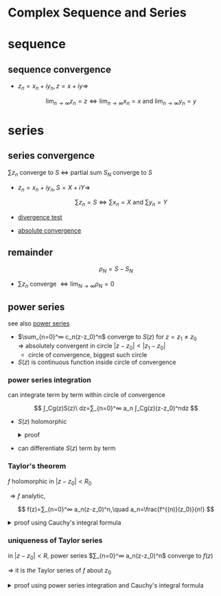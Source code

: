 # Complex Sequence and Series

# sequence

## sequence convergence

- $z_n=x_n+iy_n,z=x+iy ⇒$

    $$
    \lim_{n → ∞}z_n=z ⇔ \lim_{n → ∞}x_n=x\text{ and } \lim_{n → ∞}y_n=y
    $$

# series

## series convergence

$∑z_n$ converge to $S$ $⇔$ partial sum $S_N$ converge to $S$

- $z_n=x_n+iy_n,S=X+iY ⇒$

    $$
    ∑z_n=S ⇔ ∑x_n=X\text{ and }∑y_n=Y
    $$

- [divergence test](sequence_series.html#divergence-test)
- [absolute convergence](sequence_series.html#absolute-convergence)

## remainder

$$
\rho_N=S-S_N
$$

- $∑z_n$ converge $⇔ \lim_{N → ∞}\rho_N=0$

## power series

see also [power series](sequence_series.html#power-series)

- $\sum_{n=0}^∞ c_n(z-z_0)^n$ converge to $S(z)$ for $z=z_1≠z_0$\
    $⇒$ absolutely convergent in circle $|z-z_0|<|z_1-z_0|$
    - circle of convergence, biggest such circle
- $S(z)$ is continuous function inside circle of convergence

### power series integration

can integrate term by term within circle of convergence

$$
∫_Cg(z)S(z)\ dz=∑_{n=0}^∞ a_n ∫_Cg(z)(z-z_0)^ndz
$$

- $S(z)$ holomorphic
    <details>
    <summary>
    proof
    </summary>

    let $C$ be any closed contour and set $g(z)=1$

    $$
    ∫_CS(z)\ dz=∑_{n=0}^∞ a_n ∫_C(z-z_0)^ndz=
    ∑_{n=0}^∞ 0=0
    $$

    by Morera's theorem, $S(z)$ is holomorphic
    </details>

- can differentiate $S(z)$ term by term

### Taylor's theorem

$f$ holomorphic in $|z-z_0|<R_0$

$⇒ f$ analytic,

$$
f(z)=∑_{n=0}^∞ a_n(z-z_0)^n,\quad
a_n=\frac{f^{(n)}(z_0)}{n!}
$$

<details>
<summary>proof using Cauchy's integral formula</summary>

when $z_0=0$

$$
f(z)=\frac{1}{2\pi i}∫_C \frac{1}{s-z}f(s)\ ds\\[12pt]=
\frac{1}{2\pi i}∫_C \left(
    ∑_{n=0}^{N-1}\frac{1}{s^{n+1}}z^n+\frac{z^N}{(s-z)s^N}
\right) f(s)\ ds\\[12pt]=
∑_{n=0}^{N-1}z^n\frac{1}{2\pi i}∫_C \frac{f(s)\ ds}{s^{n+1}}+\underbrace{
    \frac{z^N}{2\pi i}∫_C \frac{f(s)\ ds}{(s-z)s^N}
}_{\rho_N}\\[12pt]=
∑_{n=0}^{N-1}z^n \frac{f^{(n)}(0)}{n!}+\rho_N
$$

by the upper bound theorem, for $r:=|z|$,

$$
|\rho_N|=\left(
    \frac{r}{R}
\right)^N \frac{\|f\|_∞ R}{R-r} → 0
$$

as $R → ∞$
</details>

### uniqueness of Taylor series

in $|z-z_0|<R$,
power series $∑_{n=0}^∞ a_n(z-z_0)^n$ converge to $f(z)$

$⇒$ it is *the* Taylor series of $f$ about $z_0$

<details>
<summary>
proof using power series integration and Cauchy's integral formula
</summary>

$$
g(x):=\frac{1}{2\pi i(z-z_0)^{m+1}}\\[12pt]
\underbrace{∫_Cg(z)f(z)\ dz}_ {\begin{align*}=
    &\frac{1}{2\pi i}∫_C \frac{f(z)\ dz}{(z-z_0)^{m+1}}\\[12pt]=
    &\frac{f^{(m)}(z_0)}{m!}
\end{align*}}=\underbrace{∑_{n=0}^∞ a_n∫_C g(z)(z-z_0)^n\ dz}_{\begin{align*}=
    &∑_{n=0}^∞ a_n\frac{1}{2\pi i}∫_C(z-z_0)^{n-m-1}\ dz\\[12pt]=
    &a_m
\end{align*}}
$$
</details>
